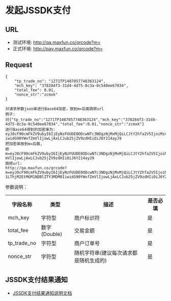 # 发起JSSDK支付

## URL
   * 测试环境: http://qa.maxfun.co/qrcode?m=
   * 正式环境: http://pay.maxfun.co/qrcode?m=
   
## Request
```
{
    "tp_trade_no": "1271TP1487057748363124",
    "mch_key": "378284f3-31d4-4d75-8c3a-0c540ee67034",
    "total_fee": 0.01,
	"nonce_str":"zcmxk"
}

对请求参数json串进行Base64加密，放到m=后面跳转url
例子:
对{"tp_trade_no":"1271TP1487057748363124","mch_key":"378284f3-31d4-4d75-8c3a-0c540ee67034","total_fee":0.01,"nonce_str":"zcmxk"}
进行Base64得到的加密串为:
eyJ0cF90cmFkZV9ubyI6IjEyNzFUUDE0ODcwNTc3NDgzNjMxMjQiLCJtY2hfa2V5IjoiMzc4Mjg0ZjMtMzFkNC00ZDc1LThjM2EtMGM1NDBlZTY3MDM0I
iwidG90YWxfZmVlIjowLjAxLCJub25jZV9zdHIiOiJ6Y214ayJ9
把加密串放到m=后面,
即m=eyJ0cF90cmFkZV9ubyI6IjEyNzFUUDE0ODcwNTc3NDgzNjMxMjQiLCJtY2hfa2V5IjoiMzc4Mjg0ZjMtMzFkNC00ZDc1LThjM2EtMGM1NDBlZTY3MDM0IiwidG90YWxfZ
mVlIjowLjAxLCJub25jZV9zdHIiOiJ6Y214ayJ9
跳转url:
http://qa.maxfun.co/qrcode?m=eyJ0cF90cmFkZV9ubyI6IjEyNzFUUDE0ODcwNTc3NDgzNjMxMjQiLCJtY2hfa2V5IjoiMzc4Mjg0ZjMtMzFkNC00ZDc
1LThjM2EtMGM1NDBlZTY3MDM0IiwidG90YWxfZmVlIjowLjAxLCJub25jZV9zdHIiOiJ6Y214ayJ9

```
参数说明：

<table data-tablesaw-sortable>
    <thead>
        <tr>
            <th data-tablesaw-sortable-col data-tablesaw-sortable-default-col>字段名称</th>
            <th data-tablesaw-sortable-col>类型</th>
            <th data-tablesaw-sortable-col>描述</th>
            <th data-tablesaw-sortable-col>是否必填</th>
        </tr>
		<tr>
            <td>mch_key</th>
            <td>字符型</th>
            <td>商户标识符</th>
            <td>是</th>
        </tr>
		<tr>
			<td>total_fee</th>
			<td>数字(Double)</th>
			<td>交易金额</th>
			<td>是</th>
		</tr>
		<tr>
            <td>tp_trade_no</th>
            <td>字符型</th>
            <td>商户订单号</th>
            <td>是</th>
        </tr>
		<tr>
            <td>nonce_str</th>
            <td>字符型</th>
            <td>随机字符串(建议每次请求都是随机生成的)</th>
            <td>是</th>
        </tr>
    </thead>
<table>

## JSSDK支付结果通知
* [JSSDK支付结果通知说明文档](https://github.com/maxfunapi/pay/blob/master/docs/async_notify.md)
